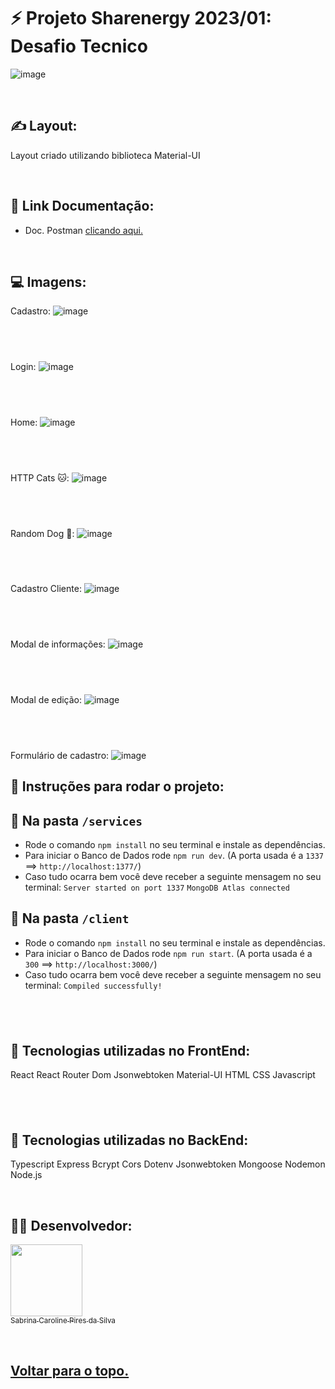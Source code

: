 <h1 id="top"> ⚡️ Projeto Sharenergy 2023/01: Desafio Tecnico </h1>

![image](https://user-images.githubusercontent.com/99099328/212432523-9c0ff214-d107-406d-8bac-c62369034820.png)

<br>

## ✍️ Layout:
  Layout criado utilizando biblioteca Material-UI

<br>

## 🔗 Link Documentação: 
  - Doc. Postman [clicando aqui.](https://documenter.getpostman.com/view/22954681/2s8ZDR9SJT)

<br>  

## 💻 Imagens:

Cadastro:
![image](https://user-images.githubusercontent.com/99099328/212428839-4a9b5c6b-18bb-45e1-98c9-e3e4205d24ab.png)

## <br>

Login:
![image](https://user-images.githubusercontent.com/99099328/212428988-f19240be-8e5e-4291-9114-1ebb3b3e4eb5.png)

## <br>

Home: 
![image](https://user-images.githubusercontent.com/99099328/212429104-e4845240-8f74-4aad-ba0f-17f2f7dd5f59.png)

## <br>

HTTP Cats 🐱:
![image](https://user-images.githubusercontent.com/99099328/212429153-794d9428-32ec-4879-ae8c-9ef76acd6d08.png)

## <br>

Random Dog 🐶:
![image](https://user-images.githubusercontent.com/99099328/212429231-0fb43aef-7e4b-48b5-93db-56792a5eba91.png)

## <br>

Cadastro Cliente:
![image](https://user-images.githubusercontent.com/99099328/212429304-3620ff18-5eb1-4f82-9e7e-ba9a895e0f8e.png)

## <br>

Modal de informações:
![image](https://user-images.githubusercontent.com/99099328/212429468-c715d824-dd15-4f68-a611-971b16b8dd31.png)

## <br>

Modal de edição:
![image](https://user-images.githubusercontent.com/99099328/212429528-b294dade-b835-4d88-a802-ba6215322157.png)

## <br>

Formulário de cadastro:
![image](https://user-images.githubusercontent.com/99099328/212429581-982a458b-f32f-4e09-b061-4320a45b2e8c.png)


## :dart: Instruções para rodar o projeto:

## :dart: Na pasta ``/services``

- Rode o comando ``npm install`` no seu terminal e instale as dependências.
- Para iniciar o Banco de Dados rode ``npm run dev``. (A porta usada é a ``1337`` ==> ``http://localhost:1377/``)
- Caso tudo ocarra bem você deve receber a seguinte mensagem no seu terminal:
`` Server started on port 1337 ``
`` MongoDB Atlas connected ``

## :dart: Na pasta ``/client``

- Rode o comando ``npm install`` no seu terminal e instale as dependências.
- Para iniciar o Banco de Dados rode ``npm run start``. (A porta usada é a ``300`` ==> ``http://localhost:3000/``)
- Caso tudo ocarra bem você deve receber a seguinte mensagem no seu terminal:
``Compiled successfully!``

## <br>

## :dart: Tecnologias utilizadas no FrontEnd:
React
React Router Dom
Jsonwebtoken
Material-UI
HTML
CSS
Javascript

## <br>

## :dart: Tecnologias utilizadas no BackEnd:
Typescript
Express
Bcrypt
Cors
Dotenv
Jsonwebtoken
Mongoose
Nodemon
Node.js

<br>

## 👨‍💻 Desenvolvedor:
[<img src="https://avatars.githubusercontent.com/u/99099328?v=4" width=115><br><sub>Sabrina Caroline Pires da Silva</sub>](https://github.com/sabrinapiress) 

<br>

<h2>
  <a href='#top'>Voltar para o topo.</a>
</h2>
